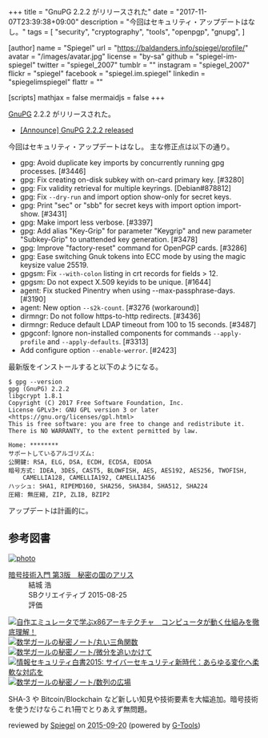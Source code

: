 +++
title = "GnuPG 2.2.2 がリリースされた"
date =  "2017-11-07T23:39:38+09:00"
description = "今回はセキュリティ・アップデートはなし。"
tags = [
  "security",
  "cryptography",
  "tools",
  "openpgp",
  "gnupg",
]

[author]
  name      = "Spiegel"
  url       = "https://baldanders.info/spiegel/profile/"
  avatar    = "/images/avatar.jpg"
  license   = "by-sa"
  github    = "spiegel-im-spiegel"
  twitter   = "spiegel_2007"
  tumblr    = ""
  instagram = "spiegel_2007"
  flickr    = "spiegel"
  facebook  = "spiegel.im.spiegel"
  linkedin  = "spiegelimspiegel"
  flattr    = ""

[scripts]
  mathjax = false
  mermaidjs = false
+++

[GnuPG] 2.2.2 がリリースされた。

- [[Announce] GnuPG 2.2.2 released](https://lists.gnupg.org/pipermail/gnupg-announce/2017q4/000416.html)

今回はセキュリティ・アップデートはなし。
主な修正点は以下の通り。

* gpg: Avoid duplicate key imports by concurrently running gpg processes. [#3446]
* gpg: Fix creating on-disk subkey with on-card primary key. [#3280]
* gpg: Fix validity retrieval for multiple keyrings. [Debian#878812]
* gpg: Fix `--dry-run` and import option show-only for secret keys.
* gpg: Print "sec" or "sbb" for secret keys with import option import-show. [#3431]
* gpg: Make import less verbose. [#3397]
* gpg: Add alias "Key-Grip" for parameter "Keygrip" and new parameter "Subkey-Grip" to unattended key generation.  [#3478]
* gpg: Improve "factory-reset" command for OpenPGP cards.  [#3286]
* gpg: Ease switching Gnuk tokens into ECC mode by using the magic keysize value 25519.
* gpgsm: Fix `--with-colon` listing in crt records for fields > 12.
* gpgsm: Do not expect X.509 keyids to be unique.  [#1644]
* agent: Fix stucked Pinentry when using --max-passphrase-days. [#3190]
* agent: New option `--s2k-count`.  [#3276 (workaround)]
* dirmngr: Do not follow https-to-http redirects. [#3436]
* dirmngr: Reduce default LDAP timeout from 100 to 15 seconds. [#3487]
* gpgconf: Ignore non-installed components for commands `--apply-profile` and `--apply-defaults`. [#3313]
* Add configure option `--enable-werror`.  [#2423]


最新版をインストールすると以下のようになる。

```text
$ gpg --version
gpg (GnuPG) 2.2.2
libgcrypt 1.8.1
Copyright (C) 2017 Free Software Foundation, Inc.
License GPLv3+: GNU GPL version 3 or later <https://gnu.org/licenses/gpl.html>
This is free software: you are free to change and redistribute it.
There is NO WARRANTY, to the extent permitted by law.

Home: ********
サポートしているアルゴリズム:
公開鍵: RSA, ELG, DSA, ECDH, ECDSA, EDDSA
暗号方式: IDEA, 3DES, CAST5, BLOWFISH, AES, AES192, AES256, TWOFISH,
    CAMELLIA128, CAMELLIA192, CAMELLIA256
ハッシュ: SHA1, RIPEMD160, SHA256, SHA384, SHA512, SHA224
圧縮: 無圧縮, ZIP, ZLIB, BZIP2
```

アップデートは計画的に。

[GnuPG]: https://gnupg.org/ "The GNU Privacy Guard"

## 参考図書

<div class="hreview" ><a class="item url" href="http://www.amazon.co.jp/exec/obidos/ASIN/B015643CPE/baldandersinf-22/"><img src="http://ecx.images-amazon.com/images/I/51t6yHHVwEL._SL160_.jpg" alt="photo" class="photo"  /></a><dl ><dt class="fn"><a class="item url" href="http://www.amazon.co.jp/exec/obidos/ASIN/B015643CPE/baldandersinf-22/">暗号技術入門 第3版　秘密の国のアリス</a></dt><dd>結城 浩 </dd><dd>SBクリエイティブ 2015-08-25</dd><dd>評価<abbr class="rating" title="5"><img src="http://g-images.amazon.com/images/G/01/detail/stars-5-0.gif" alt="" /></abbr> </dd></dl><p class="similar"><a href="http://www.amazon.co.jp/exec/obidos/ASIN/B0148FQNVC/baldandersinf-22/" target="_top"><img src="http://images.amazon.com/images/P/B0148FQNVC.09._SCTHUMBZZZ_.jpg"  alt="自作エミュレータで学ぶx86アーキテクチャ　コンピュータが動く仕組みを徹底理解！"  /></a> <a href="http://www.amazon.co.jp/exec/obidos/ASIN/B00W6NCLJM/baldandersinf-22/" target="_top"><img src="http://images.amazon.com/images/P/B00W6NCLJM.09._SCTHUMBZZZ_.jpg"  alt="数学ガールの秘密ノート/丸い三角関数"  /></a> <a href="http://www.amazon.co.jp/exec/obidos/ASIN/B00Y9EYOIW/baldandersinf-22/" target="_top"><img src="http://images.amazon.com/images/P/B00Y9EYOIW.09._SCTHUMBZZZ_.jpg"  alt="数学ガールの秘密ノート/微分を追いかけて"  /></a> <a href="http://www.amazon.co.jp/exec/obidos/ASIN/B012BYBTZC/baldandersinf-22/" target="_top"><img src="http://images.amazon.com/images/P/B012BYBTZC.09._SCTHUMBZZZ_.jpg"  alt="情報セキュリティ白書2015: サイバーセキュリティ新時代：あらゆる変化へ柔軟な対応を"  /></a> <a href="http://www.amazon.co.jp/exec/obidos/ASIN/B00W6NCLL0/baldandersinf-22/" target="_top"><img src="http://images.amazon.com/images/P/B00W6NCLL0.09._SCTHUMBZZZ_.jpg"  alt="数学ガールの秘密ノート/数列の広場"  /></a> </p>
<p class="description">SHA-3 や Bitcoin/Blockchain など新しい知見や技術要素を大幅追加。暗号技術を使うだけならこれ1冊でとりあえず無問題。</p>
<p class="gtools" >reviewed by <a href='#maker' class='reviewer'>Spiegel</a> on <abbr class="dtreviewed" title="2015-09-20">2015-09-20</abbr> (powered by <a href="http://www.goodpic.com/mt/aws/index.html" >G-Tools</a>)</p>
</div>
